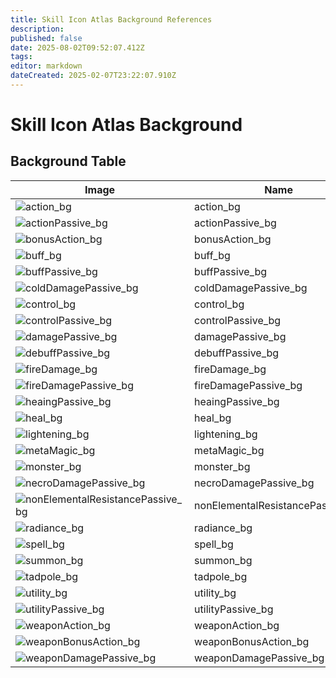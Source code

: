 ```yaml
---
title: Skill Icon Atlas Background References
description: 
published: false
date: 2025-08-02T09:52:07.412Z
tags: 
editor: markdown
dateCreated: 2025-02-07T23:22:07.910Z
---
```


# Skill Icon Atlas Background

## Background Table
|Image|Name|Notes|
|-|-|-|
|![action_bg](/bg3_assets/controlleruiicons/icon_bg_png/action_bg.png)|action_bg| |
|![actionPassive_bg](/bg3_assets/controlleruiicons/icon_bg_png/actionpassive_bg.png)|actionPassive_bg| |
|![bonusAction_bg](/bg3_assets/controlleruiicons/icon_bg_png/bonusaction_bg.png)|bonusAction_bg| |
|![buff_bg](/bg3_assets/controlleruiicons/icon_bg_png/buff_bg.png)|buff_bg| |
|![buffPassive_bg](/bg3_assets/controlleruiicons/icon_bg_png/buffpassive_bg.png)|buffPassive_bg| |
|![coldDamagePassive_bg](/bg3_assets/controlleruiicons/icon_bg_png/colddamagepassive_bg.png)|coldDamagePassive_bg| |
|![control_bg](/bg3_assets/controlleruiicons/icon_bg_png/control_bg.png)|control_bg| |
|![controlPassive_bg](/bg3_assets/controlleruiicons/icon_bg_png/controlpassive_bg.png)|controlPassive_bg| |
|![damagePassive_bg](/bg3_assets/controlleruiicons/icon_bg_png/damagepassive_bg.png)|damagePassive_bg| |
|![debuffPassive_bg](/bg3_assets/controlleruiicons/icon_bg_png/debuffpassive_bg.png)|debuffPassive_bg| |
|![fireDamage_bg](/bg3_assets/controlleruiicons/icon_bg_png/firedamage_bg.png)|fireDamage_bg| |
|![fireDamagePassive_bg](/bg3_assets/controlleruiicons/icon_bg_png/firedamagepassive_bg.png)|fireDamagePassive_bg| |
|![heaingPassive_bg](/bg3_assets/controlleruiicons/icon_bg_png/heaingpassive_bg.png)|heaingPassive_bg| |
|![heal_bg](/bg3_assets/controlleruiicons/icon_bg_png/heal_bg.png)|heal_bg| |
|![lightening_bg](/bg3_assets/controlleruiicons/icon_bg_png/lightening_bg.png)|lightening_bg| |
|![metaMagic_bg](/bg3_assets/controlleruiicons/icon_bg_png/metamagic_bg.png)|metaMagic_bg| |
|![monster_bg](/bg3_assets/controlleruiicons/icon_bg_png/monster_bg.png)|monster_bg| |
|![necroDamagePassive_bg](/bg3_assets/controlleruiicons/icon_bg_png/necrodamagepassive_bg.png)|necroDamagePassive_bg| |
|![nonElementalResistancePassive_bg](/bg3_assets/controlleruiicons/icon_bg_png/nonelementalresistancepassive_bg.png)|nonElementalResistancePassive_bg| |
|![radiance_bg](/bg3_assets/controlleruiicons/icon_bg_png/radiance_bg.png)|radiance_bg| |
|![spell_bg](/bg3_assets/controlleruiicons/icon_bg_png/spell_bg.png)|spell_bg| |
|![summon_bg](/bg3_assets/controlleruiicons/icon_bg_png/summon_bg.png)|summon_bg| |
|![tadpole_bg](/bg3_assets/controlleruiicons/icon_bg_png/tadpole_bg.png)|tadpole_bg| |
|![utility_bg](/bg3_assets/controlleruiicons/icon_bg_png/utility_bg.png)|utility_bg| |
|![utilityPassive_bg](/bg3_assets/controlleruiicons/icon_bg_png/utilitypassive_bg.png)|utilityPassive_bg| |
|![weaponAction_bg](/bg3_assets/controlleruiicons/icon_bg_png/weaponAction_bg.png)|weaponAction_bg| |
|![weaponBonusAction_bg](/bg3_assets/controlleruiicons/icon_bg_png/weaponBonusAction_bg.png)|weaponBonusAction_bg| |
|![weaponDamagePassive_bg](/bg3_assets/controlleruiicons/icon_bg_png/weapondamagepassive_bg.png)|weaponDamagePassive_bg| |